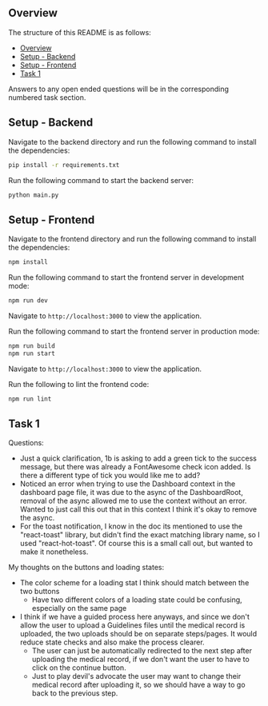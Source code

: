 ## Overview

The structure of this README is as follows:

- [Overview](#overview)
- [Setup - Backend](#setup---backend)
- [Setup - Frontend](#setup---frontend)
- [Task 1](#task-1)

Answers to any open ended questions will be in the corresponding numbered task section.

## Setup - Backend

Navigate to the backend directory and run the following command to install the dependencies:

```bash
pip install -r requirements.txt
```

Run the following command to start the backend server:

```bash
python main.py
```

## Setup - Frontend

Navigate to the frontend directory and run the following command to install the dependencies:

```bash
npm install
```

Run the following command to start the frontend server in development mode:

```bash
npm run dev
```

Navigate to `http://localhost:3000` to view the application.

Run the following command to start the frontend server in production mode:

```bash
npm run build
npm run start
```

Navigate to `http://localhost:3000` to view the application.

Run the following to lint the frontend code:

```bash
npm run lint
```

## Task 1

Questions:

- Just a quick clarification, 1b is asking to add a green tick to the success message, but there was already a FontAwesome check icon added. Is there a different type of tick you would like me to add?
- Noticed an error when trying to use the Dashboard context in the dashboard page file, it was due to the async of the DashboardRoot, removal of the async allowed me to use the context without an error. Wanted to just call this out that in this context I think it's okay to remove the async.
- For the toast notification, I know in the doc its mentioned to use the "react-toast" library, but didn't find the exact matching library name, so I used "react-hot-toast". Of course this is a small call out, but wanted to make it nonetheless.

My thoughts on the buttons and loading states:

- The color scheme for a loading stat I think should match between the two buttons
  - Have two different colors of a loading state could be confusing, especially on the same page
- I think if we have a guided process here anyways, and since we don't allow the user to upload a Guidelines files until the medical record is uploaded, the two uploads should be on separate steps/pages. It would reduce state checks and also make the process clearer.
  - The user can just be automatically redirected to the next step after uploading the medical record, if we don't want the user to have to click on the continue button.
  - Just to play devil's advocate the user may want to change their medical record after uploading it, so we should have a way to go back to the previous step.
